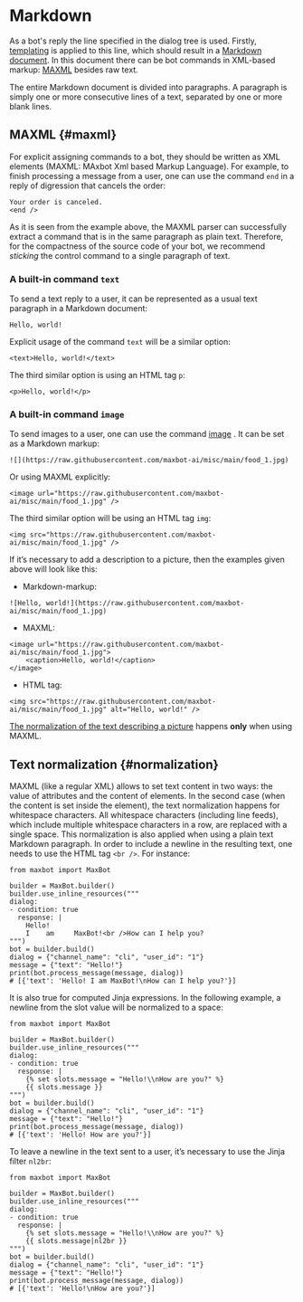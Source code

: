 # Markdown

As a bot's reply the line specified in the dialog tree is used. Firstly, [templating](templates.md) is applied to this line, which should result in a [Markdown document](https://daringfireball.net/projects/markdown/syntax). In this document there can be bot commands in XML-based markup: [MAXML](#maxml) besides raw text.

The entire Markdown document is divided into paragraphs. A paragraph is simply one or more consecutive lines of a text, separated by one or more blank lines.

## MAXML {#maxml}

For explicit assigning commands to a bot, they should be written as XML elements (MAXML: MAxbot Xml based Markup Language).
For example, to finish processing a message from a user, one can use the command `end` in a reply of digression that cancels the order:

```
Your order is canceled.
<end />
```

As it is seen from the example above, the MAXML parser can successfully extract a command that is in the same paragraph as plain text.
Therefore, for the compactness of the source code of your bot, we recommend _sticking_ the control command to a single paragraph of text.

### A built-in command `text`

To send a text reply to a user, it can be represented as a usual text paragraph in a Markdown document:
```
Hello, world!
```

Explicit usage of the command `text` will be a similar option:
```
<text>Hello, world!</text>
```

The third similar option is using an HTML tag `p`:
```
<p>Hello, world!</p>
```

### A built-in command `image`

To send images to a user, one can use the command [image](/design-reference/protocol.md#imagemessage) .
It can be set as a Markdown markup:

```
![](https://raw.githubusercontent.com/maxbot-ai/misc/main/food_1.jpg)
```

Or using MAXML explicitly:
```
<image url="https://raw.githubusercontent.com/maxbot-ai/misc/main/food_1.jpg" />
```

The third similar option will be using an HTML tag `img`:
```
<img src="https://raw.githubusercontent.com/maxbot-ai/misc/main/food_1.jpg" />
```

If it’s necessary to add a description to a picture, then the examples given above will look like this:
* Markdown-markup:
```
![Hello, world!](https://raw.githubusercontent.com/maxbot-ai/misc/main/food_1.jpg)
```
* MAXML:
```
<image url="https://raw.githubusercontent.com/maxbot-ai/misc/main/food_1.jpg">
    <caption>Hello, world!</caption>
</image>
```
* HTML tag:
```
<img src="https://raw.githubusercontent.com/maxbot-ai/misc/main/food_1.jpg" alt="Hello, world!" />
```

[The normalization of the text describing a picture](#normalization) happens **only** when using MAXML.

## Text normalization {#normalization}

MAXML (like a regular XML) allows to set text content in two ways: the value of attributes and the content of elements.
In the second case (when the content is set inside the element), the text normalization happens for whitespace characters.
All whitespace characters (including line feeds), which include multiple whitespace characters in a row, are replaced with a single space.
This normalization is also applied when using a plain text Markdown paragraph.
In order to include a newline in the resulting text, one needs to use the HTML tag `<br />`.
For instance:


```
from maxbot import MaxBot

builder = MaxBot.builder()
builder.use_inline_resources("""
dialog:
- condition: true
  response: |
    Hello!
    I    am     MaxBot!<br />How can I help you?
""")
bot = builder.build()
dialog = {"channel_name": "cli", "user_id": "1"}
message = {"text": "Hello!"}
print(bot.process_message(message, dialog))
# [{'text': 'Hello! I am MaxBot!\nHow can I help you?'}]
```

It is also true for computed Jinja expressions.
In the following example, a newline from the slot value will be normalized to a space:
```
from maxbot import MaxBot

builder = MaxBot.builder()
builder.use_inline_resources("""
dialog:
- condition: true
  response: |
    {% set slots.message = "Hello!\\nHow are you?" %}
    {{ slots.message }}
""")
bot = builder.build()
dialog = {"channel_name": "cli", "user_id": "1"}
message = {"text": "Hello!"}
print(bot.process_message(message, dialog))
# [{'text': 'Hello! How are you?'}]
```

To leave a newline in the text sent to a user, it’s necessary to use the Jinja filter `nl2br`:
```
from maxbot import MaxBot

builder = MaxBot.builder()
builder.use_inline_resources("""
dialog:
- condition: true
  response: |
    {% set slots.message = "Hello!\\nHow are you?" %}
    {{ slots.message|nl2br }}
""")
bot = builder.build()
dialog = {"channel_name": "cli", "user_id": "1"}
message = {"text": "Hello!"}
print(bot.process_message(message, dialog))
# [{'text': 'Hello!\nHow are you?'}]
```
